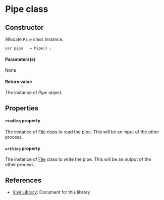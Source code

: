 # Pipe class

## Constructor
Allocate `Pipe` class instance.
````
var pipe   = Pipe() ;
````
#### Parameters(s)
None
#### Return value
The instance of *Pipe* object.

## Properties
#### `reading` property
The instance of [File](https://github.com/steelwheels/KiwiScript/blob/master/KiwiLibrary/Document/Class/File.md) class to read the pipe. This will be an input of the other process.
#### `writing` property
The instance of [File](https://github.com/steelwheels/KiwiScript/blob/master/KiwiLibrary/Document/Class/File.md) class to write the pipe. This will be an output of the other process.

## References
* [Kiwi Library](https://github.com/steelwheels/KiwiScript/blob/master/KiwiLibrary/Document/Library.md): Document for this library
